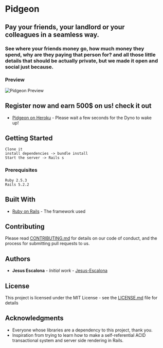 # Pidgeon

## Pay your friends, your landlord or your colleagues in a seamless way.
### See where your friends money go, how much money they spend, why are they paying that person for? and all those little details that should be actually private, but we made it open and social just because.

### Preview
![Pidgeon Preview](https://giant.gfycat.com/GenerousDefinitiveAnole.gif)


## Register now and earn **500$** on us! check it out
* [Pidgeon on Heroku](https://pidgeon.herokuapp.com/) - Please wait a few seconds for the Dyno to wake up!

## Getting Started
```
Clone it
install dependencies -> bundle install
Start the server -> Rails s
```

### Prerequisites

```
Ruby 2.5.3
Rails 5.2.2
```

## Built With

* [Ruby on Rails](https://rubyonrails.org/) - The framework used

## Contributing

Please read [CONTRIBUTING.md](https://gist.github.com/PurpleBooth/b24679402957c63ec426) for details on our code of conduct, and the process for submitting pull requests to us.

## Authors

* **Jesus Escalona** - *Initial work* - [Jesus-Escalona](https://github.com/jesus-escalona)

## License

This project is licensed under the MIT License - see the [LICENSE.md](LICENSE.md) file for details

## Acknowledgments

* Everyone whose libraries are a dependency to this project, thank you.
* Inspiration from trying to learn how to make a self-referential ACID transactional system and server side rendering in Rails.

